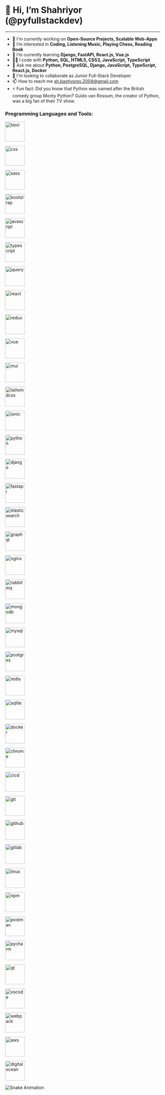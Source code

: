 # 👋 Hi, I’m Shahriyor (@pyfullstackdev)

----------------------------------------

- 🔭 I'm currently working on **Open-Source Projects, Scalable Web-Apps**
- 🧠 I’m interested in **Coding, Listening Music, Playing Chess, Reading Book**
- 🌱 I’m currently learning **Django, FastAPI, React.js, Vue.js**
- 🧑‍💻️ I code with **Python, SQL, HTML5, CSS3, JavaScript, TypeScript**
- 💬 Ask me about **Python, PostgreSQL, Django, JavaScript, TypeScript, React.js, Docker**
- 💞️ I'm looking to collaborate as Junior Full-Stack Developer
- 📫 How to reach me [sh.baxtiyorov.2004@gmail.com](mailto:sh.baxtiyorov.2004@gmail.com)
- ⚡ Fun fact: Did you know that Python was named after the British comedy group Monty Python? Guido van Rossum, the
  creator of Python, was a big fan of their TV show.

### Programming Languages and Tools:

[//]: # (html5)
<a href="https://developer.mozilla.org/en/docs/web/html">
<img src="https://cdn1.iconfinder.com/data/icons/logotypes/32/badge-html-5-64.png" alt="html" height="64" width="64">
</a>

[//]: # (css3)
<a href="https://developer.mozilla.org/en/docs/web/css">
<img src="https://cdn1.iconfinder.com/data/icons/logotypes/32/badge-css-3-64.png" alt="css" height="64" width="64">
</a>

[//]: # (sass)
<a href="https://sass-lang.com">
<img src="https://cdn4.iconfinder.com/data/icons/logos-and-brands/512/288_Sass_logo-512.png" alt="sass" height="64" width="64">
</a>

[//]: # (bootstrap5)
<a href="https://getbootstrap.com">
<img src="https://upload.wikimedia.org/wikipedia/commons/thumb/b/b2/Bootstrap_logo.svg/120px-Bootstrap_logo.svg.png" alt="bootstrap" height="64">
</a>

[//]: # (js)
<a href="https://developer.mozilla.org/en/docs/web/javascript">
<img src="https://avatars.mds.yandex.net/i?id=083dcee62db4e4f41c377a15a6ceb32d83c9c648-4577390-images-thumbs&n=13" alt="javascript" height="64" width="64">
</a>

[//]: # (ts)
<a href="https://www.typescriptlang.org">
<img src="https://upload.wikimedia.org/wikipedia/commons/thumb/f/f5/Typescript.svg/768px-Typescript.svg.png" alt="typescript" height="64" width="64">
</a>

[//]: # (jquery)
<a href="https://jquery.com">
<img src="https://cdn3.iconfinder.com/data/icons/popular-services-brands/512/jquery-64.png" alt="jquery" height="64" width="64">
</a>

[//]: # (react.js)
<a href="https://reactjs.com">
<img src="https://cdn4.iconfinder.com/data/icons/logos-3/600/React.js_logo-64.png" alt="react" height="64" width="64">
</a>

[//]: # (redux.js)
<a href="https://redux.js.org">
<img src="https://cdn.iconscout.com/icon/free/png-512/redux-283024.png" alt="redux" height="64" width="64">
</a>

[//]: # (vue.js)
<a href="https://vuejs.org">
<img src="https://logospng.org/download/vue.js/vue-js-4096.png" alt="vue" height="64" width="64">
</a>

[//]: # (material-ui)
<a href="https://mui.com">
<img src="https://v4.mui.com/static/logo.png" alt="mui" height="64" width="64">
</a>

[//]: # (tailwind-css)
<a href="https://tailwindcss.com">
<img src="https://tailwindcss.com/_next/static/media/tailwindcss-mark.3c5441fc7a190fb1800d4a5c7f07ba4b1345a9c8.svg" alt="tailwindcss" height="64" width="64">
</a>

[//]: # (ionic)
<a href="https://ionicframework.com">
<img src="https://ionic.io/_next/image?url=https%3A%2F%2Fimages.prismic.io%2Fionicframeworkcom%2Fac68e1d9-9887-4e5a-9820-9290d06638de_ionic%2Blogo%2Bwhite%2Bon%2Bblue.png&w=128&q=75" alt="ionic" height="64" width="64">
</a>

[//]: # (python)
<a href="https://docs.python.org">
<img src="https://cdn3.iconfinder.com/data/icons/logos-and-brands-adobe/512/267_Python-64.png" alt="python" height="64" width="64">
</a>

[//]: # (django)
<a href="https://docs.djangoproject.com">
<img src="https://cdn.worldvectorlogo.com/logos/django.svg" alt="django" height="64" width="64">
</a>

[//]: # (fastapi)
<a href="https://fastapi.tiangolo.com">
<img src="https://www.freedownloadlogo.com/logos/f/fastapi-1.svg" alt="fastapi" height="64" width="64">
</a>

[//]: # (elasticsearch)
<a href="https://www.elastic.co/elasticsearch">
<img src="https://logojinni.com/image/logos/elasticsearch-625.svg" alt="elasticsearch" height="64" width="64">
</a>

[//]: # (graphql)
<a href="https://graphql.org">
<img src="https://cdn.coursehunter.net/category/graphql.png" alt="graphql" height="64" width="64">
</a>

[//]: # (nginx)
<a href="https://nginx.org">
<img src="https://iconape.com/wp-content/png_logo_vector/nginx.png" alt="nginx" height="64" width="64">
</a>

[//]: # (rabbitmq)
<a href="https://www.rabbitmq.com">
<img src="https://dt-cdn.net/hub/rabbit.png" alt="rabbitmq" height="64" width="64">
</a>

[//]: # (mongodb)
<a href="https://www.mongodb.com">
<img src="https://www.mongodb.com/assets/images/global/favicon.ico" alt="mongodb" height="64" width="64">
</a>

[//]: # (mysql)
<a href="https://www.mysql.com">
<img src="https://pngimg.com/uploads/mysql/mysql_PNG23.png" alt="mysql" height="64" width="64">
</a>

[//]: # (postgres)
<a href="https://www.postgresql.org">
<img src="https://1.bp.blogspot.com/-IMRYavyGKFE/WSraYoVCy5I/AAAAAAAACj4/J_RV8w2jqAsiqtcMwhRN_4IdukfbSkNqQCLcB/s1600/postgreesql1600.png" alt="postgres" height="64" width="64">
</a>

[//]: # (redis)
<a href="https://redis.io">
<img src="https://cdn4.iconfinder.com/data/icons/redis-2/1451/Untitled-2-1024.png" alt="redis" height="64" width="64">
</a>

[//]: # (sqlite)
<a href="https://www.sqlite.org">
<img src="https://camo.githubusercontent.com/fef5255b5f977487582327e578d0750985daef659407cfb0cfb1bb5d6f14d259/68747470733a2f2f75706c6f61642e77696b696d656469612e6f72672f77696b6970656469612f636f6d6d6f6e732f7468756d622f392f39372f53716c6974652d7371756172652d69636f6e2e7376672f3230343870782d53716c6974652d7371756172652d69636f6e2e7376672e706e67" alt="sqlite" height="64" width="64">
</a>

[//]: # (docker)
<a href="https://www.docker.com">
<img src="https://cdn4.iconfinder.com/data/icons/logos-and-brands/512/97_Docker_logo_logos-256.png" alt="docker" height="64" width="64">
</a>

[//]: # (chrome)
<a href="https://www.google.com">
<img src="https://cdn2.iconfinder.com/data/icons/social-icons-33/128/Google_Chrome-1024.png" alt="chrome" height="64" width="64">
</a>

[//]: # (cicd)
<a href="https://resources.github.com/ci-cd" href="https://docs.gitlab.com/ee/ci" target="_blank">
<img src="https://onepunch.ninja/images/cicd.png" alt="cicd" height="64" width="64">
</a>

[//]: # (git)
<a href="https://git-scm.com">
<img src="https://www.pinclipart.com/picdir/big/147-1475273_hot-to-reset-reinitialise-a-git-repository-git.png" alt="git" height="64" width="64">
</a>

[//]: # (github)
<a href="https://github.com">
<img src="https://pngimg.com/uploads/github/github_PNG53.png" alt="github" height="64" width="64">
</a>

[//]: # (gitlab)
<a href="https://about.gitlab.com">
<img src="https://raw.githubusercontent.com/Delta456/Delta456/master/img/gitlab.png" alt="gitlab" height="64" width="64">
</a>

[//]: # (linux)
<a href="https://www.linux.org">
<img src="https://cdn3.iconfinder.com/data/icons/logos-brands-3/24/logo_brand_brands_logos_linux-256.png" alt="linux" height="64" width="64">
</a>

[//]: # (npm)
<a href="https://www.npmjs.com">
<img src="https://www.svgrepo.com/show/354128/npm.svg" alt="npm" height="64" width="64">
</a>

[//]: # (postman)
<a href="https://www.postman.com">
<img src="https://media.trustradius.com/product-logos/h3/JA/T1A83W5H538P.PNG" alt="postman" height="64" width="64">
</a>

[//]: # (pycharm)
<a href="https://www.jetbrains.com/pycharm/">
<img src="https://blog.skillfactory.ru/wp-content/uploads/2023/02/pycharm_icon.svg-6137743.png.webp" alt="pycharm" height="64" width="64">
</a>

[//]: # (qt)
<a href="https://www.qt.io">
<img src="https://upload.wikimedia.org/wikipedia/commons/0/0b/Qt_logo_2016.svg" alt="qt" height="64" width="64">
</a>

[//]: # (vscode)
<a href="https://code.visualstudio.com">
<img src="https://logo-base.com/logo/visual_studio_code_logo_icon.png" alt="vscode" height="64" width="64">
</a>

[//]: # (webpack)
<a href="https://webpack.js.org">
<img src="https://logojinni.com/image/logos/webpack-icon.svg" alt="webpack" height="64" width="64">
</a>

[//]: # (aws)
<a href="https://aws.amazon.com">
<img src="https://camo.githubusercontent.com/cc7ae80ab70f9596c83f50b3eef12d6c4f05cd864344416c35103cca1e4ecf35/68747470733a2f2f7777772e6d61726b6574696e676d696c6b2e636f6d2f77702d636f6e74656e742f75706c6f6164732f323031392f30372f6d6d2d626c6f672d696d6167652d312e706e67" alt="aws" height="64" width="64">
</a>

[//]: # (digitalocean)
<a href="https://www.digitalocean.com">
<img src="https://s3.amazonaws.com/challengepost/sponsors/logos/000/018/025/highres/DigitalOcean.png" alt="digitalocean" height="64" width="64">
</a>

![Snake Animation](https://github.com/mirsaid-mirzohidov/mirsaid-mirzohidov/blob/output/github-contribution-grid-snake.svg)
